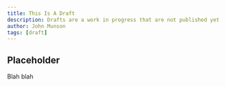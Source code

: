 ```yaml
---
title: This Is A Draft
description: Drafts are a work in progress that are not published yet
author: John Munson
tags: [draft]
---
```


## Placeholder

Blah blah
